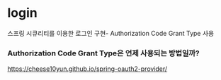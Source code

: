 # login
스프링 시큐리티를 이용한 로그인 구현- Authorization Code Grant Type 사용

### Authorization Code Grant Type은 언제 사용되는 방법일까?
https://cheese10yun.github.io/spring-oauth2-provider/
